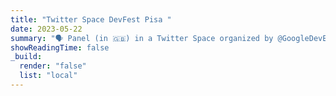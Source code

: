 ```yaml
---
title: "Twitter Space DevFest Pisa "
date: 2023-05-22
summary: "🗣 Panel (in 🇬🇧) in a Twitter Space organized by @GoogleDevEurope"
showReadingTime: false
_build:
  render: "false"
  list: "local"
---
```


